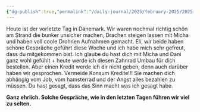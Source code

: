 ```yaml
---
{"dg-publish":true,"permalink":"/daily-journal/2025/february-2025/2025-02-06/","noteIcon":"","created":"2025-02-06T14:40:04.340+01:00"}
---
```




Heute ist der vorletzte Tag in Dänemark. Wir waren nochmal richtig schön am Strand die bunker unsicher machen, Drachen steigen lassen mit Micha und haben voll coole Drohnen Aufnahmen gemacht. Eli, wir beide haben schöne Gespräche geführt diese Woche und ich habe mich sehr gefreut, dass du mitgekommen bist. Ich glaube du hast dich mit Micha und Dani ganz wohl gefühlt + heute werde ich diesen Zahnrad Umbau für dich bestellen. Aber einen Kredit werde ich dir nicht geben, denn auch darüber haben wir gesprochen. Vermeide Konsum Kredite!!! Sie machen dich abhängig vom Job, vom hamsterrad und der Angst alles bezahlen zu müssen. Du hast gesagt, dass das Sinn macht was ich gesagt habe. 

**Ganz ehrlich. Solche Gespräche, wie in den letzten Tagen führen wir viel zu selten.**
